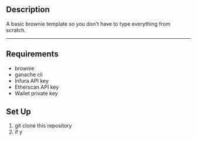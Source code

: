 ## Description

A basic brownie template so you don't have to type everything from scratch.

---

## Requirements

- brownie
- ganache cli
- Infura API key
- Etherscan API key
- Wallet private key

## Set Up

1. git clone this repository
2. if y
